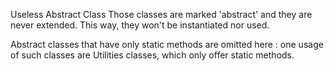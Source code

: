 Useless Abstract Class
Those classes are marked 'abstract' and they are never extended. This way, they won't be instantiated nor used. 

Abstract classes that have only static methods are omitted here : one usage of such classes are Utilities classes, which only offer static methods. 

<?php

// Never extended class : this is useless
abstract class foo {}

// Extended class
abstract class bar {
    public function barbar() {}
}

class bar2 extends bar {}

// Utility class : omitted here
abstract class bar {
    public static function barbar() {}
}

?>

